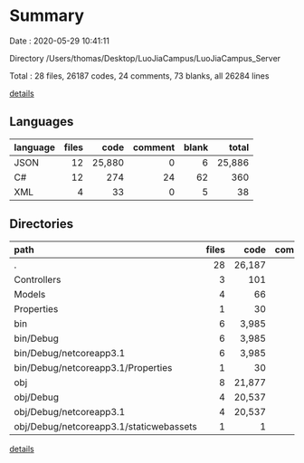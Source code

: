 # Summary

Date : 2020-05-29 10:41:11

Directory /Users/thomas/Desktop/LuoJiaCampus/LuoJiaCampus_Server

Total : 28 files,  26187 codes, 24 comments, 73 blanks, all 26284 lines

[details](details.md)

## Languages
| language | files | code | comment | blank | total |
| :--- | ---: | ---: | ---: | ---: | ---: |
| JSON | 12 | 25,880 | 0 | 6 | 25,886 |
| C# | 12 | 274 | 24 | 62 | 360 |
| XML | 4 | 33 | 0 | 5 | 38 |

## Directories
| path | files | code | comment | blank | total |
| :--- | ---: | ---: | ---: | ---: | ---: |
| . | 28 | 26,187 | 24 | 73 | 26,284 |
| Controllers | 3 | 101 | 7 | 20 | 128 |
| Models | 4 | 66 | 0 | 14 | 80 |
| Properties | 1 | 30 | 0 | 1 | 31 |
| bin | 6 | 3,985 | 0 | 3 | 3,988 |
| bin/Debug | 6 | 3,985 | 0 | 3 | 3,988 |
| bin/Debug/netcoreapp3.1 | 6 | 3,985 | 0 | 3 | 3,988 |
| bin/Debug/netcoreapp3.1/Properties | 1 | 30 | 0 | 1 | 31 |
| obj | 8 | 21,877 | 11 | 6 | 21,894 |
| obj/Debug | 4 | 20,537 | 11 | 6 | 20,554 |
| obj/Debug/netcoreapp3.1 | 4 | 20,537 | 11 | 6 | 20,554 |
| obj/Debug/netcoreapp3.1/staticwebassets | 1 | 1 | 0 | 0 | 1 |

[details](details.md)